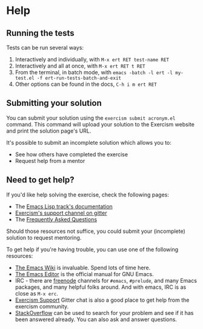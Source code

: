 # Help

## Running the tests

Tests can be run several ways:

1. Interactively and individually, with `M-x ert RET test-name RET`
2. Interactively and all at once, with `M-x ert RET t RET`
3. From the terminal, in batch mode, with `emacs -batch -l ert -l my-test.el -f ert-run-tests-batch-and-exit`
4. Other options can be found in the docs, `C-h i m ert RET`

## Submitting your solution

You can submit your solution using the `exercism submit acronym.el` command.
This command will upload your solution to the Exercism website and print the solution page's URL.

It's possible to submit an incomplete solution which allows you to:

- See how others have completed the exercise
- Request help from a mentor

## Need to get help?

If you'd like help solving the exercise, check the following pages:

- The [Emacs Lisp track's documentation](https://exercism.org/docs/tracks/emacs-lisp)
- [Exercism's support channel on gitter](https://gitter.im/exercism/support)
- The [Frequently Asked Questions](https://exercism.org/docs/using/faqs)

Should those resources not suffice, you could submit your (incomplete) solution to request mentoring.

To get help if you're having trouble, you can use one of the following resources:

- [The Emacs Wiki](http://emacswiki.org/) is invaluable. Spend lots of time here.
- [The Emacs Editor](http://www.gnu.org/software/emacs/manual/html_node/emacs/index.html) is the official manual for GNU Emacs.
- IRC - there are [freenode](https://freenode.net/) channels for `#emacs`, `#prelude`, and many Emacs
  packages, and many helpful folks around. And with emacs, IRC is as close as
  `M-x erc`.
- [Exercism Support](https://gitter.im/exercism/support) Gitter chat is also a good place to get help from the
  exercism community.
- [StackOverflow](http://stackoverflow.com/questions/tagged/elisp) can be used to search for your problem and see if it has been answered already. You can also ask and answer questions.